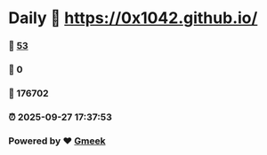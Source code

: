 # Daily :link: https://0x1042.github.io/ 
### :page_facing_up: [53](https://0x1042.github.io//tag.html) 
### :speech_balloon: 0 
### :hibiscus: 176702 
### :alarm_clock: 2025-09-27 17:37:53 
### Powered by :heart: [Gmeek](https://github.com/Meekdai/Gmeek)
